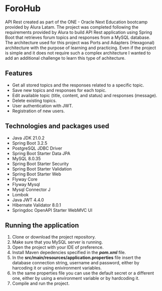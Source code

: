 # ForoHub
API Rest created as part of the ONE - Oracle Next Education bootcamp provided by Alura Latam. The project was completed following the requirements provided by 
Alura to build API Rest application using Spring Boot that retrieves forum topics and responses from a MySQL database. The architecture used for this project 
was Ports and Adapters (Hexagonal) architecture with the purpose of learning and practicing. Even if the project is simple and it does not require such a complex
architecture I wanted to add an additional challenge to learn this type of achitecture.


## Features
- Get all stored topics and the responses related to a specific topic.
- Save new topics and responses for each topic.
- Edit available topic (title, content, and status) and responses (message).
- Delete existing topics.
- User authentication with JWT.
- Registration of new users.

## Technologies and packages used

- Java JDK 21.0.2
- Spring Boot 3.2.5
- PostgreSQL JDBC Driver
- Spring Boot Starter Data JPA
- MySQL 8.0.35
- Spring Boot Starter Security
- Spring Boot Starter Validation
- Spring Boot Starter Web
- Flyway Core
- Flyway Mysql
- Mysql Connector J
- Lombok
- Java JWT 4.4.0
- Hibernate Validator 8.0.1
- Springdoc OpenAPI Starter WebMVC UI

## Running the application
1. Clone or download the project repository.
2. Make sure that you MySQL server is running.
3. Open the project with your IDE of preference.
4. Install Maven depedencies specified in the ***pom.xml*** file.
5. In the **src/main/resources/application.properties** file insert the database connection string, username and password, either by harcoding it or using enivironment variables.
6. In the same properties file you can use the default secret or a different one, either by using a environment variable or by hardcoding it.
7. Compile and run the project.
